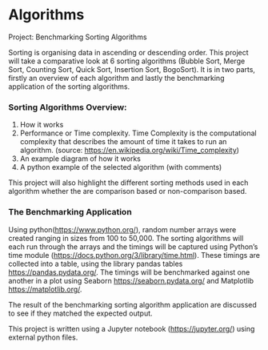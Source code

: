 # Algorithms
Project: Benchmarking Sorting Algorithms


Sorting is organising data in ascending or descending order. This project will take a comparative look at 6 sorting algorithms (Bubble Sort, Merge Sort, Counting Sort, Quick Sort, Insertion Sort, BogoSort). It is in two parts, firstly an overview of each algorithm and lastly the benchmarking application of the sorting algorithms.

### Sorting Algorithms Overview:
1. How it works 
2. Performance or Time complexity. Time Complexity is the computational complexity that describes the amount of time it takes to run an algorithm. (source: https://en.wikipedia.org/wiki/Time_complexity)
3. An example diagram of how it works
4. A python example of the selected algorithm (with comments) 

This project will also highlight the different sorting methods used in each algorithm whether the are comparison based or non-comparison based. 

### The Benchmarking Application

Using python(https://www.python.org/), random number arrays were created ranging in sizes from 100 to 50,000. The sorting algorithms will each run through the arrays and the timings will be captured using Python’s time module (https://docs.python.org/3/library/time.html). These timings are collected into a table, using the library pandas tables https://pandas.pydata.org/. The timings will be benchmarked against one another in a plot using Seaborn https://seaborn.pydata.org/ and Matplotlib https://matplotlib.org/. 

The result of the benchmarking sorting algorithm application are discussed to see if they matched the expected output. 
 
This project is written using a Jupyter notebook (https://jupyter.org/) using external python files.

